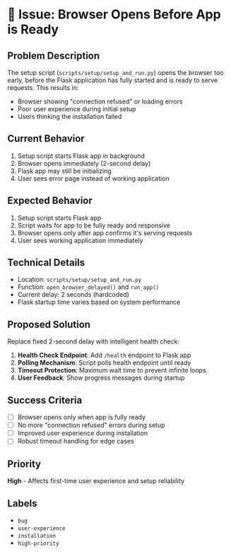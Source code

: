 # 🐛 Issue: Browser Opens Before App is Ready

## Problem Description
The setup script (`scripts/setup/setup_and_run.py`) opens the browser too early, before the Flask application has fully started and is ready to serve requests. This results in:

- Browser showing "connection refused" or loading errors
- Poor user experience during initial setup
- Users thinking the installation failed

## Current Behavior
1. Setup script starts Flask app in background
2. Browser opens immediately (2-second delay)
3. Flask app may still be initializing
4. User sees error page instead of working application

## Expected Behavior
1. Setup script starts Flask app
2. Script waits for app to be fully ready and responsive
3. Browser opens only after app confirms it's serving requests
4. User sees working application immediately

## Technical Details
- Location: `scripts/setup/setup_and_run.py`
- Function: `open_browser_delayed()` and `run_app()`
- Current delay: 2 seconds (hardcoded)
- Flask startup time varies based on system performance

## Proposed Solution
Replace fixed 2-second delay with intelligent health check:

1. **Health Check Endpoint**: Add `/health` endpoint to Flask app
2. **Polling Mechanism**: Script polls health endpoint until ready
3. **Timeout Protection**: Maximum wait time to prevent infinite loops
4. **User Feedback**: Show progress messages during startup

## Success Criteria
- [ ] Browser opens only when app is fully ready
- [ ] No more "connection refused" errors during setup
- [ ] Improved user experience during installation
- [ ] Robust timeout handling for edge cases

## Priority
**High** - Affects first-time user experience and setup reliability

## Labels
- `bug`
- `user-experience` 
- `installation`
- `high-priority`
